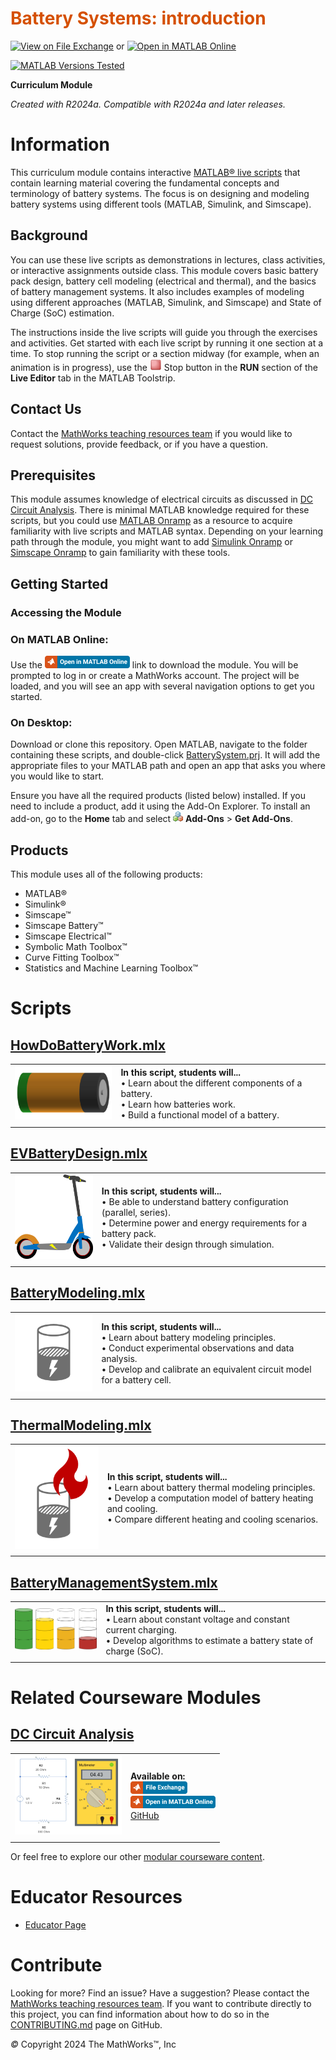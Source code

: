 
# <span style="color:rgb(213,80,0)">Battery Systems: introduction</span>


[![View on File Exchange](https://www.mathworks.com/matlabcentral/images/matlab-file-exchange.svg)](https://www.mathworks.com/matlabcentral/fileexchange/172770-battery-systems-introduction) or [![Open in MATLAB Online](https://www.mathworks.com/images/responsive/global/open-in-matlab-online.svg)](https://matlab.mathworks.com/open/github/v1?repo=MathWorks-Teaching-Resources/Battery-Systems&project=BatterySystem.prj&file=README.mlx)

[![MATLAB Versions Tested](https://img.shields.io/endpoint?url=https%3A%2F%2Fraw.githubusercontent.com%2FMathWorks-Teaching-Resources%2FBattery-Systems%2Frelease%2FImages%2FTestedWith.json)](https://mathworks-teaching-resources.github.io/Battery-Systems/)

**Curriculum Module**

_Created with R2024a. Compatible with R2024a and later releases._

# Information 

This curriculum module contains interactive [ MATLAB® live scripts](https://www.mathworks.com/products/matlab/live-editor.html) that contain learning material covering the fundamental concepts and terminology of battery systems. The focus is on designing and modeling battery systems using different tools (MATLAB, Simulink, and Simscape).


## Background

You can use these live scripts as demonstrations in lectures, class activities, or interactive assignments outside class. This module covers basic battery pack design, battery cell modeling (electrical and thermal), and the basics of battery management systems. It also includes examples of modeling using different approaches (MATLAB, Simulink, and Simscape) and State of Charge (SoC) estimation.


The instructions inside the live scripts will guide you through the exercises and activities. Get started with each live script by running it one section at a time. To stop running the script or a section midway (for example, when an animation is in progress), use the <img src="Images/EndIcon.png" width="19" alt="EndIcon.png"> Stop button in the **RUN** section of the **Live Editor** tab in the MATLAB Toolstrip.

## Contact Us

Contact the [MathWorks teaching resources team](mailto:onlineteaching@mathworks.com) if you would like to request solutions, provide feedback, or if you have a question.


## Prerequisites

This module assumes knowledge of electrical circuits as discussed in [DC Circuit Analysis](https://github.com/MathWorks-Teaching-Resources/DC-Circuit-Analysis). There is minimal MATLAB knowledge required for these scripts, but you could use [MATLAB Onramp](https://matlabacademy.mathworks.com/details/matlab-onramp/gettingstarted) as a resource to acquire familiarity with live scripts and MATLAB syntax. Depending on your learning path through the module, you might want to add [Simulink Onramp](https://matlabacademy.mathworks.com/details/simulink-onramp/simulink) or [Simscape Onramp](https://matlabacademy.mathworks.com/details/simscape-onramp/simscape) to gain familiarity with these tools.

## Getting Started
### Accessing the Module
### **On MATLAB Online:**

Use the [<img src="Images/OpenInMO.png" width="136" alt="OpenInMO.png">](https://matlab.mathworks.com/open/github/v1?repo=MathWorks-Teaching-Resources/Battery-Systems&project=BatterySystem.prj) link to download the module. You will be prompted to log in or create a MathWorks account. The project will be loaded, and you will see an app with several navigation options to get you started.

### **On Desktop:**

Download or clone this repository. Open MATLAB, navigate to the folder containing these scripts, and double\-click [BatterySystem.prj](https://matlab.mathworks.com/open/github/v1?repo=MathWorks-Teaching-Resources/Battery-Systems&project=BatterySystem.prj). It will add the appropriate files to your MATLAB path and open an app that asks you where you would like to start. 


Ensure you have all the required products (listed below) installed. If you need to include a product, add it using the Add\-On Explorer. To install an add\-on, go to the **Home** tab and select  <img src="Images/AddOnsIcon.png" width="16" alt="AddOnsIcon.png"> **Add-Ons** > **Get Add-Ons**. 


## Products

This module uses all of the following products:

-  MATLAB® 
-  Simulink® 
-  Simscape™ 
-  Simscape Battery™ 
-  Simscape Electrical™ 
-  Symbolic Math Toolbox™ 
-  Curve Fitting Toolbox™ 
-  Statistics and Machine Learning Toolbox™ 

# Scripts
## [**HowDoBatteryWork.mlx**](Scripts/HowDoBatteryWork.mlx)
|      |      |
| :-- | :-- |
| <img src="Images/image_3.svg" width="171" alt="image_3.svg"> <br>  | **In this script, students will...** <br> $\bullet$ Learn about the different components of a battery. <br> $\bullet$ Learn how batteries work. <br> $\bullet$ Build a functional model of a battery. <br>   |
|      |       |

## [**EVBatteryDesign.mlx**](Scripts/EVBatteryDesign.mlx) 
|      |      |
| :-- | :-- |
| <img src="Images/image_4.svg" width="157" alt="image_4.svg"> <br>  | **In this script, students will...** <br> $\bullet$ Be able to understand battery configuration (parallel, series). <br> $\bullet$ Determine power and energy requirements for a battery pack. <br> $\bullet$ Validate their design through simulation. <br>   |
|      |       |

## [**BatteryModeling.mlx**](FunctionLibrary/BatteryModeling.mlx)
|      |      |
| :-- | :-- |
| <img src="Images/energy-storage.svg" width="171" alt="energy-storage.svg"> <br>  | **In this script, students will...** <br> $\bullet$ Learn about battery modeling principles. <br> $\bullet$ Conduct experimental observations and data analysis. <br> $\bullet$ Develop and calibrate an equivalent circuit model for a battery cell. <br>   |
|      |       |

## [**ThermalModeling.mlx**](Scripts/ThermalModeling.mlx)
|      |      |
| :-- | :-- |
| <img src="Images/Thermal.svg" width="171" alt="Thermal.svg"> <br>  | **In this script, students will...** <br> $\bullet$ Learn about battery thermal modeling principles. <br> $\bullet$ Develop a computation model of battery heating and cooling. <br> $\bullet$ Compare different heating and cooling scenarios. <br>   |
|      |       |

## [**BatteryManagementSystem.mlx**](FunctionLibrary/BatteryManagementSystem.mlx)
|      |      |
| :-- | :-- |
| <img src="Images/SoC.png" width="171" alt="SoC.png"> <br>  | **In this script, students will...** <br> $\bullet$ Learn about constant voltage and constant current charging. <br> $\bullet$ Develop algorithms to estimate a battery state of charge (SoC). <br>   |
|      |       |

# Related Courseware Modules
## [ DC Circuit Analysis](https://matlab.mathworks.com/open/github/v1?repo=MathWorks-Teaching-Resources/DC-Circuit-Analysis&project=DCCircuitAnalysis.prj)
|      |      |
| :-- | :-- |
| <img src="Images/image_8.png" width="171" alt="image_8.png"> <br>  | **Available on:** <br> [<img src="Images/OpenInFX.png" width="91" alt="OpenInFX.png">](https://www.mathworks.com/matlabcentral/fileexchange/103375-dc-circuit-analysis) <br> [<img src="Images/OpenInMO.png" width="136" alt="OpenInMO.png">](https://matlab.mathworks.com/open/github/v1?repo=MathWorks-Teaching-Resources/DC-Circuit-Analysis&project=DCCircuitAnalysis.prj)  <br> [GitHub](https://github.com/MathWorks-Teaching-Resources/DC-Circuit-Analysis)  <br>   |
|      |       |


Or feel free to explore our other [modular courseware content](https://www.mathworks.com/matlabcentral/fileexchange/?q=tag%3A%22courseware+module%22&sort=downloads_desc_30d).

# Educator Resources
-  [Educator Page](https://www.mathworks.com/academia/educators.html) 

# Contribute 

Looking for more? Find an issue? Have a suggestion? Please contact the [MathWorks teaching resources team](mailto:%20onlineteaching@mathworks.com). If you want to contribute directly to this project, you can find information about how to do so in the [CONTRIBUTING.md](https://github.com/MathWorks-Teaching-Resources/Battery-Systems/blob/release/CONTRIBUTING.md) page on GitHub.


 *©* Copyright 2024 The MathWorks™, Inc


